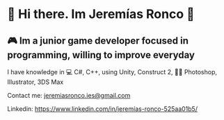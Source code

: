 # 👋 Hi there. Im Jeremías Ronco 👋

## 🎮 Im a junior game developer focused in programming, willing to improve everyday


I have knowledge in 💻 C#, C++, using Unity, Construct 2, 👨‍🎨 Photoshop, Illustrator, 3DS Max


Contact me: jeremiasronco.ies@gmail.com


Linkedin: https://www.linkedin.com/in/jeremías-ronco-525aa01b5/ 


